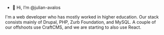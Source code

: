 - 👋 Hi, I’m @julian-avalos

I'm a web developer who has mostly worked in higher education. 
Our stack consists mainly of Drupal, PHP, Zurb Foundation, and MySQL.
A couple of our offshoots use CraftCMS, and we are starting to also use React.
